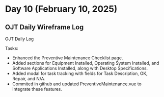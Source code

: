 # Day 10 (February 10, 2025)

## OJT Daily Wireframe Log
OJT Daily Log

Tasks:
- Enhanced the Preventive Maintenance Checklist page. 
- Added sections for Equipment Installed, Operating System Installed, and Software Applications Installed, along with Desktop Specifications.    
- Added modal for task tracking with fields for Task Description, OK, Repair, and N/A. 
- Commited in github and updated PreventiveMaintenance.vue to integrate these features.
